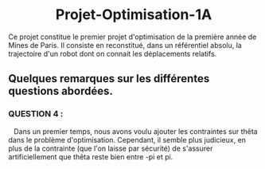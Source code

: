 # <div align = center> Projet-Optimisation-1A </div>
Ce projet constitue le premier projet d'optimisation de la première année de Mines de Paris. Il consiste en reconstitué, dans un référentiel absolu, la trajectoire d'un robot dont on connait les déplacements relatifs.

## Quelques remarques sur les différentes questions abordées.

### QUESTION 4 : 
&ensp; Dans un premier temps, nous avons voulu ajouter les contraintes sur thêta dans le problème d'optimisation. Cependant, il semble plus judicieux, en plus de la contrainte (que l'on laisse par sécurité) de s'assurer artificiellement que thêta reste bien entre -pi et pi.
